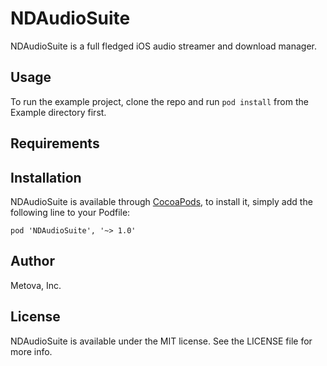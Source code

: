 # NDAudioSuite
NDAudioSuite is a full fledged iOS audio streamer and download manager. 


## Usage

To run the example project, clone the repo and run `pod install` from the Example directory first.

## Requirements

## Installation

NDAudioSuite is available through [CocoaPods](https://cocoapods.org/?q=NDAudioSuite), to install
it, simply add the following line to your Podfile:

    pod 'NDAudioSuite', '~> 1.0'

## Author

Metova, Inc.

## License

NDAudioSuite is available under the MIT license. See the LICENSE file for more info.
